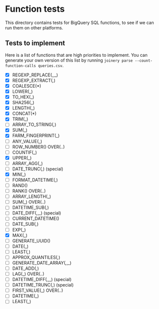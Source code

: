 # Function tests

This directory contains tests for BigQuery SQL functions, to see if we can run
them on other platforms.

## Tests to implement

Here is a list of functions that are high priorities to implement. You can
generate your own version of this list by running `joinery parse
--count-function-calls queries.csv`.

- [x] REGEXP_REPLACE(_,_,_)
- [x] REGEXP_EXTRACT(_,_)
- [x] COALESCE(*)
- [x] LOWER(_)
- [x] TO_HEX(_)
- [x] SHA256(_)
- [x] LENGTH(_)
- [x] CONCAT(*)
- [x] TRIM(_)
- [ ] ARRAY_TO_STRING(_,_)
- [x] SUM(_)
- [x] FARM_FINGERPRINT(_)
- [ ] ANY_VALUE(_)
- [ ] ROW_NUMBER() OVER(..)
- [ ] COUNTIF(_)
- [x] UPPER(_)
- [ ] ARRAY_AGG(_)
- [ ] DATE_TRUNC(_,_) (special)
- [x] MIN(_)
- [ ] FORMAT_DATETIME(_,_)
- [ ] RAND()
- [ ] RANK() OVER(..)
- [ ] ARRAY_LENGTH(_)
- [ ] SUM(_) OVER(..)
- [ ] DATETIME_SUB(_,_)
- [ ] DATE_DIFF(_,_,_) (special)
- [ ] CURRENT_DATETIME()
- [ ] DATE_SUB(_,_)
- [ ] EXP(_)
- [x] MAX(_)
- [ ] GENERATE_UUID()
- [ ] DATE(_)
- [ ] LEAST(_,_)
- [ ] APPROX_QUANTILES(_,_)
- [ ] GENERATE_DATE_ARRAY(_,_,_)
- [ ] DATE_ADD(_,_)
- [ ] LAG(_) OVER(..)
- [ ] DATETIME_DIFF(_,_,_) (special)
- [ ] DATETIME_TRUNC(_,_) (special)
- [ ] FIRST_VALUE(_) OVER(..)
- [ ] DATETIME(_)
- [ ] LEAST(_)
